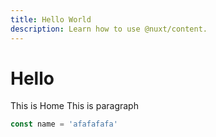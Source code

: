 ```yaml
---
title: Hello World
description: Learn how to use @nuxt/content.
---
```

# Hello
This is <nuxt-link to="/">Home</nuxt-link>
This is paragraph

```js
const name = 'afafafafa'
````